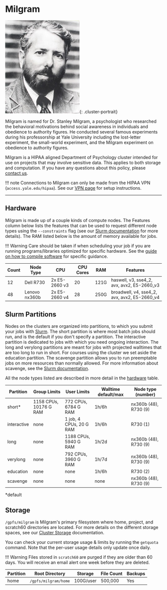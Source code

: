 # Milgram

![Stanley](/img/Stanley-Milgram.jpg){: .cluster-portrait}

Milgram is named for Dr. Stanley Milgram, a psychologist who researched the behavioral motivations behind social awareness in individuals and obedience to authority figures. He conducted several famous experiments during his professorship at Yale University including the lost-letter experiment, the small-world experiment, and the Milgram experiment on obedience to authority figures.

Milgram is a HIPAA aligned Department of Psychology cluster intended for use on projects that may involve sensitive data. This applies to both storage and computation. If you have any questions about this policy, please [contact us](mailto:hpc@yale.edu).

!!! note
    Connections to Milgram can only be made from the HIPAA VPN (`access.yale.edu/hipaa`). See our [VPN page](/clusters-at-yale/access/vpn) for setup instructions.

- - -

## Hardware

Milgram is made up of a couple kinds of compute nodes. The Features column below lists the features that can be used to request different node types using the `--constraints` flag (see our [Slurm documentation](/clusters-at-yale/job-scheduling/resource-requests#features-and-constraints) for more details). The RAM listed below is the amount of memory available for jobs.

!!! Warning
    Care should be taken if when scheduling your job if you are running programs/libraries optimized for specific hardware.
    See the [guide on how to compile software](/clusters-at-yale/applications/compile) for specific guidance.

| Count | Node Type     | CPU           | CPU Cores | RAM   | Features                                     |
|-------|---------------|---------------|-----------|-------|----------------------------------------------|
| 12    | Dell R730     | 2x E5-2660 v3 | 20        | 121G  | haswell, v3, sse4_2, avx, avx2, E5-2660_v3   |
| 48    | Lenovo nx360b | 2x E5-2660 v4 | 28        | 250G  | broadwell, v4, sse4_2, avx, avx2, E5-2660_v4 |

## Slurm Partitions

Nodes on the clusters are organized into partitions, to which you submit your jobs with [Slurm](/clusters-at-yale/job-scheduling/slurm). The short partition is where most batch jobs should run, and is the default if you don't specify a partition. The interactive partition is dedicated to jobs with which you need ongoing interaction. The long and verylong partitions are meant for jobs with projected walltimes that are too long to run in short. For courses using the cluster we set aside the education partition. The scavenge partition allows you to run preemptable jobs on more resources than normally allowed. For more information about scavenge, see the [Slurm documentation](/clusters-at-yale/job-scheduling/scavenge).

All the node types listed are described in more detail in the [hardware](#hardware) table.

| Partition    | Group Limits           | User Limits             | Walltime default/max | Node type (number)    |
|--------------|------------------------|-------------------------|----------------------|-----------------------|
| short*       | 1158 CPUs, 10176 G RAM | 772 CPUs, 6784 G RAM    | 1h/6h                | nx360b (48), R730 (9) |
| interactive  | none                   | 1 job, 4 CPUs, 20 G RAM | 1h/6h                | R730 (1)              |
| long         | none                   | 1188 CPUs, 5940 G RAM   | 1h/2d                | nx360b (48), R730 (9) |
| verylong     | none                   | 792 CPUs, 3960 G RAM    | 1h/7d                | nx360b (48), R730 (9) |
| education    | none                   | none                    | 1h/6h                | R730 (2)              |
| scavenge     | none                   | none                    | none                 | nx360b (48), R730 (9) |

*default

## Storage

`/gpfs/milgram` is Milgram's primary filesystem where home, project, and scratch60 directories are located. For more details on the different storage spaces, see our [Cluster Storage](/clusters-at-yale/data/cluster-storage) documentation.

You can check your current storage usage & limits by running the `getquota` command. Note that the per-user usage details only update once daily.

!!! Warning
    Files stored in `scratch60` are purged if they are older than 60 days. You will receive an email alert one week before they are deleted.

|Partition  | Root Directory        | Storage     | File Count | Backups |
|-----------|-----------------------|-------------|------------|---------|
| home      | `/gpfs/milgram/home`  | 100G/user   | 500,000    | Yes     |
